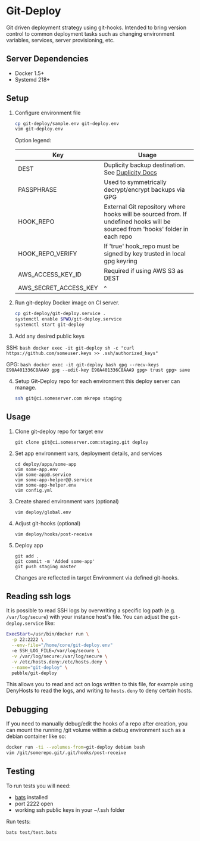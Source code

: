 # Git-Deploy #

Git driven deployment strategy using git-hooks. Intended to bring version
control to common deployment tasks such as changing environment variables,
services, server provisioning, etc.

## Server Dependencies ##

  * Docker 1.5+
  * Systemd 218+

## Setup ##

1. Configure environment file

    ```bash
    cp git-deploy/sample.env git-deploy.env
    vim git-deploy.env
    ```

    Option legend:

    Key                   | Usage
    --------------------- | ---------------------------------------------------
    DEST                  | Duplicity backup destination. See [Duplicity Docs](http://linux.die.net/man/1/duplicity)
    PASSPHRASE            | Used to symmetrically decrypt/encrypt backups via GPG
    HOOK_REPO             | External Git repository where hooks will be sourced from. If undefined hooks will be sourced from 'hooks' folder in each repo
    HOOK_REPO_VERIFY      | If 'true' hook_repo must be signed by key trusted in local gpg keyring
    AWS_ACCESS_KEY_ID     | Required if using AWS S3 as DEST
    AWS_SECRET_ACCESS_KEY | ^

2. Run git-deploy Docker image on CI server.

    ```bash
    cp git-deploy/git-deploy.service .
    systemctl enable $PWD/git-deploy.service
    systemctl start git-deploy
    ```

3. Add any desired public keys

  SSH:
    ```bash
    docker exec -it git-deploy sh -c "curl https://github.com/someuser.keys >> .ssh/authorized_keys"
    ```

  GPG:
    ```bash
    docker exec -it git-deploy bash
    gpg --recv-keys E90A401336C8AAA9
    gpg --edit-key E90A401336C8AAA9
    gpg> trust
    gpg> save
    ```

4. Setup Git-Deploy repo for each environment this deploy server can manage.

    ```bash
    ssh git@ci.someserver.com mkrepo staging
   ```

## Usage ##

1. Clone git-deploy repo for target env

    ```
    git clone git@ci.someserver.com:staging.git deploy
    ```

2. Set app environment vars, deployment details, and services

    ```
    cd deploy/apps/some-app
    vim some-app.env 
    vim some-app@.service
    vim some-app-helper@@.service
    vim some-app-helper.env 
    vim config.yml
    ```

3. Create shared environment vars (optional)

    ```
    vim deploy/global.env 
    ```

4. Adjust git-hooks (optional)

    ```
    vim deploy/hooks/post-receive
    ```

5. Deploy app

    ```
    git add .
    git commit -m 'Added some-app'
    git push staging master
    ```

    Changes are reflected in target Environment via defined git-hooks.

## Reading ssh logs ##

It is possible to read SSH logs by overwriting a specific log path (e.g. `/var/log/secure`)
with your instance host's file. You can adjust the `git-deploy.service` like:

```bash
ExecStart=/usr/bin/docker run \
  -p 22:2222 \
  --env-file="/home/core/git-deploy.env"
  -e SSH_LOG_FILE=/var/log/secure \
  -v /var/log/secure:/var/log/secure \
  -v /etc/hosts.deny:/etc/hosts.deny \
  --name="git-deploy" \
  pebble/git-deploy
```

This allows you to read and act on logs written to this file, for example using
DenyHosts to read the logs, and writing to `hosts.deny` to deny certain hosts.

## Debugging ##

If you need to manually debug/edit the hooks of a repo after creation, you can
mount the running /git volume within a debug environment such as a debian
container like so:

```bash
docker run -ti --volumes-from=git-deploy debian bash
vim /git/somerepo.git/.git/hooks/post-receive
```

## Testing ##

To run tests you will need:
  * [bats](https://github.com/sstephenson/bats) installed
  * port 2222 open
  * working ssh public keys in your ~/.ssh folder

Run tests:
```
bats test/test.bats
```
